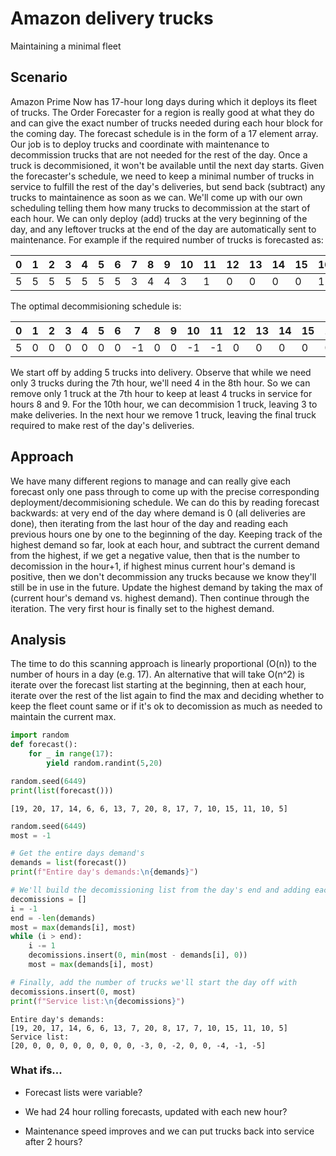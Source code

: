 
# Amazon delivery trucks
Maintaining a minimal fleet

## Scenario
Amazon Prime Now has 17-hour long days during which it deploys its fleet of trucks. The Order Forecaster for a region is really good at what they do and can give the exact number of trucks needed during each hour block for the coming day. The forecast schedule is in the form of a 17 element array. Our job is to deploy trucks and coordinate with maintenance to decommission trucks that are not needed for the rest of the day. Once a truck is decommisioned, it won't be available until the next day starts. Given the forecaster's schedule, we need to keep a minimal number of trucks in service to fulfill the rest of the day's deliveries, but send back (subtract) any trucks to maintainence as soon as we can. We'll come up with our own scheduling telling them how many trucks to decommission at the start of each hour. We can only deploy (add) trucks at the very beginning of the day, and any leftover trucks at the end of the day are automatically sent to maintenance. For example if the required number of trucks is forecasted as:

| 0 | 1 | 2 | 3 | 4 | 5 | 6 | 7 | 8 | 9 | 10 | 11 | 12 | 13 | 14 | 15 | 16 |
|---|---|---|---|---|---|---|---|---|---|----|----|----|----|----|----|----|
| 5 | 5 | 5 | 5 | 5 | 5 | 5 | 3 | 4 | 4 | 3  | 1  | 0  | 0  | 0  | 0  | 1  |

The optimal decommisioning schedule is:

| 0 | 1 | 2 | 3 | 4 | 5 | 6 | 7   | 8 | 9 | 10  | 11  | 12 | 13 | 14 | 15 | 16 |
|---|---|---|---|---|---|---|-----|---|---|-----|-----|----|----|----|----|----|
| 5 | 0 | 0 | 0 | 0 | 0 | 0 | \-1 | 0 | 0 | \-1 | \-1 | 0  | 0  | 0  | 0  | 0  |

We start off by adding 5 trucks into delivery. Observe that while we need only 3 trucks during the 7th hour,  we'll need 4 in the 8th hour. So we can remove only 1 truck at the 7th hour to keep at least 4 trucks in service for hours 8 and 9. For the 10th hour, we can decommision 1 truck, leaving 3 to make deliveries. In the next hour we remove 1 truck, leaving the final truck required to make rest of the day's deliveries.

## Approach
We have many different regions to manage and can really give each forecast only one pass through to come up with the precise corresponding deployment/decommisioning schedule. We can do this by reading forecast backwards: at very end of the day where demand is 0 (all deliveries are done), then iterating from the last hour of the day and reading each previous hours one by one to the beginning of the day. Keeping track of the highest demand so far, look at each hour, and subtract the current demand from the highest, if we get a negative value, then that is the number to decomission in the hour+1, if highest minus current hour's demand is positive, then we don't decommission any trucks because we know they'll still be in use in the future. Update the highest demand by taking the max of (current hour's demand vs. highest demand). Then continue through the iteration. The very first hour is finally set to the highest demand.

## Analysis
The time to do this scanning approach is linearly proportional (O(n)) to the number of hours in a day (e.g. 17). An alternative that will take O(n^2) is iterate over the forecast list starting at the beginning, then at each hour, iterate over the rest of the list again to find the max and deciding whether to keep the fleet count same or if it's ok to decomission as much as needed to maintain the current max.


```python
import random
def forecast():
    for _ in range(17):
        yield random.randint(5,20)
```


```python
random.seed(6449)
print(list(forecast()))
```

    [19, 20, 17, 14, 6, 6, 13, 7, 20, 8, 17, 7, 10, 15, 11, 10, 5]
    


```python
random.seed(6449)
most = -1

# Get the entire days demand's
demands = list(forecast())
print(f"Entire day's demands:\n{demands}")

# We'll build the decomissioning list from the day's end and adding each earlier hour back to the beginning of the day
decomissions = []
i = -1
end = -len(demands)
most = max(demands[i], most)
while (i > end):
    i -= 1
    decomissions.insert(0, min(most - demands[i], 0))
    most = max(demands[i], most)

# Finally, add the number of trucks we'll start the day off with
decomissions.insert(0, most)
print(f"Service list:\n{decomissions}")
```

    Entire day's demands:
    [19, 20, 17, 14, 6, 6, 13, 7, 20, 8, 17, 7, 10, 15, 11, 10, 5]
    Service list:
    [20, 0, 0, 0, 0, 0, 0, 0, 0, -3, 0, -2, 0, 0, -4, -1, -5]
    

### What ifs...

- Forecast lists were variable?

- We had 24 hour rolling forecasts, updated with each new hour?

- Maintenance speed improves and we can put trucks back into service after 2 hours?
